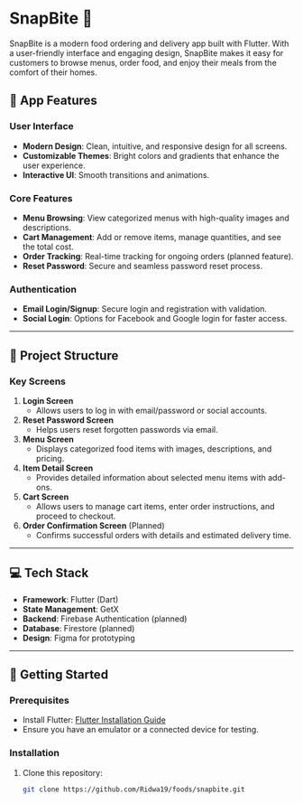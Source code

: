 # SnapBite 🍔

SnapBite is a modern food ordering and delivery app built with Flutter. With a user-friendly interface and engaging design, SnapBite makes it easy for customers to browse menus, order food, and enjoy their meals from the comfort of their homes.

## 📱 App Features

### User Interface
- **Modern Design**: Clean, intuitive, and responsive design for all screens.
- **Customizable Themes**: Bright colors and gradients that enhance the user experience.
- **Interactive UI**: Smooth transitions and animations.

### Core Features
- **Menu Browsing**: View categorized menus with high-quality images and descriptions.
- **Cart Management**: Add or remove items, manage quantities, and see the total cost.
- **Order Tracking**: Real-time tracking for ongoing orders (planned feature).
- **Reset Password**: Secure and seamless password reset process.

### Authentication
- **Email Login/Signup**: Secure login and registration with validation.
- **Social Login**: Options for Facebook and Google login for faster access.

---

## 📂 Project Structure

### Key Screens
1. **Login Screen**  
   - Allows users to log in with email/password or social accounts.
2. **Reset Password Screen**  
   - Helps users reset forgotten passwords via email.
3. **Menu Screen**  
   - Displays categorized food items with images, descriptions, and pricing.
4. **Item Detail Screen**  
   - Provides detailed information about selected menu items with add-ons.
5. **Cart Screen**  
   - Allows users to manage cart items, enter order instructions, and proceed to checkout.
6. **Order Confirmation Screen** (Planned)  
   - Confirms successful orders with details and estimated delivery time.

---

## 💻 Tech Stack

- **Framework**: Flutter (Dart)
- **State Management**: GetX
- **Backend**: Firebase Authentication (planned)
- **Database**: Firestore (planned)
- **Design**: Figma for prototyping

---

## 🚀 Getting Started

### Prerequisites
- Install Flutter: [Flutter Installation Guide](https://docs.flutter.dev/get-started/install)
- Ensure you have an emulator or a connected device for testing.

### Installation
1. Clone this repository:
   ```bash
   git clone https://github.com/Ridwa19/foods/snapbite.git
